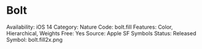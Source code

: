 # Bolt

Availability: iOS 14
Category: Nature
Code: bolt.fill
Features: Color, Hierarchical, Weights
Free: Yes
Source: Apple SF Symbols
Status: Released
Symbol: bolt.fill2x.png